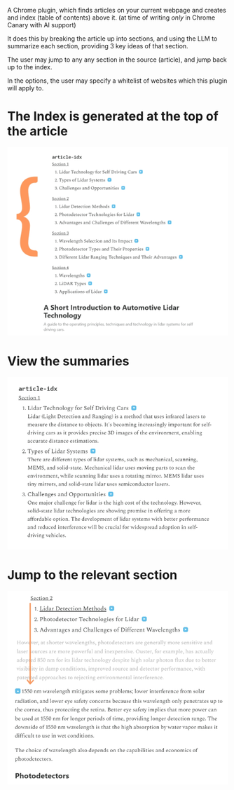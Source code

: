 A Chrome plugin, which finds articles on your current webpage and creates and index (table of contents) above it. (at time of writing *only* in Chrome Canary with AI support)

It does this by breaking the article up into sections, and using the LLM to summarize each section, providing 3 key ideas of that section. 

The user may jump to any any section in the source (article), and jump back up to the index.

In the options, the user may specify a whitelist of websites which this plugin will apply to.

# The Index is generated at the top of the article
![article-idx main index](screenshots/screenshot_idx_main.jpg)

# View the summaries
![article-idx view summaries](screenshots/view_summaries.jpg)

# Jump to the relevant section
![article-idx view summaries](screenshots/jump_to_section.jpg)
